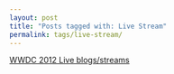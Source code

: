 ```yaml
---
layout: post
title: "Posts tagged with: Live Stream"
permalink: tags/live-stream/
---
```

[WWDC 2012 Live blogs/streams](/2012/06/wwdc-2012-live-blogsstreams)
